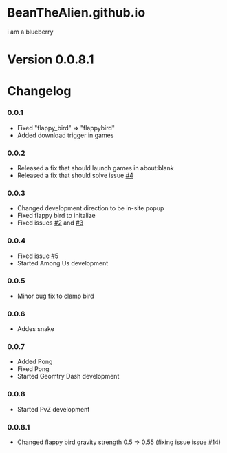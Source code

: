 # BeanTheAlien.github.io
i am a blueberry

# Version 0.0.8.1

# Changelog
### 0.0.1
- Fixed "flappy_bird" => "flappybird"
- Added download trigger in games
### 0.0.2
- Released a fix that should launch games in about:blank
- Released a fix that should solve issue <a href="https://github.com/BeanTheAlien/BeanTheAlien.github.io/issues/4">#4</a>
### 0.0.3
- Changed development direction to be in-site popup
- Fixed flappy bird to initalize
- Fixed issues <a href="https://github.com/BeanTheAlien/BeanTheAlien.github.io/issues/2">#2</a> and <a href="https://github.com/BeanTheAlien/BeanTheAlien.github.io/issues/3">#3</a>
### 0.0.4
- Fixed issue <a href="https://github.com/BeanTheAlien/BeanTheAlien.github.io/issues/5">#5</a>
- Started Among Us development
### 0.0.5
- Minor bug fix to clamp bird
### 0.0.6
- Addes snake
### 0.0.7
- Added Pong
- Fixed Pong
- Started Geomtry Dash development
### 0.0.8
- Started PvZ development
### 0.0.8.1
- Changed flappy bird gravity strength 0.5 => 0.55 (fixing issue issue <a href="https://github.com/BeanTheAlien/BeanTheAlien.github.io/issues/14">#14</a>)